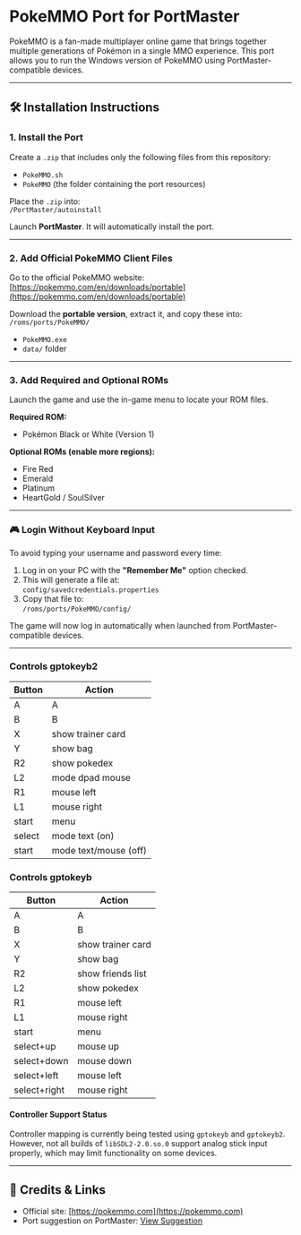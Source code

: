 # PokeMMO Port for PortMaster

PokeMMO is a fan-made multiplayer online game that brings together multiple generations of Pokémon in a single MMO experience. This port allows you to run the Windows version of PokeMMO using PortMaster-compatible devices.

---

## 🛠 Installation Instructions

### 1. Install the Port


Create a `.zip` that includes only the following files from this repository:

- `PokeMMO.sh`  
- `PokeMMO` (the folder containing the port resources)

Place the `.zip` into:  
`/PortMaster/autoinstall`

Launch **PortMaster**. It will automatically install the port.

---

### 2. Add Official PokeMMO Client Files

Go to the official PokeMMO website:  
[https://pokemmo.com/en/downloads/portable](https://pokemmo.com/en/downloads/portable)

Download the **portable version**, extract it, and copy these into:  
`/roms/ports/PokeMMO/`

- `PokeMMO.exe`  
- `data/` folder

---

### 3. Add Required and Optional ROMs

Launch the game and use the in-game menu to locate your ROM files.

**Required ROM:**  
- Pokémon Black or White (Version 1)

**Optional ROMs (enable more regions):**  
- Fire Red  
- Emerald  
- Platinum  
- HeartGold / SoulSilver

---

### 🎮 Login Without Keyboard Input

To avoid typing your username and password every time:

1. Log in on your PC with the **"Remember Me"** option checked.
2. This will generate a file at:  
   `config/savedcredentials.properties`
3. Copy that file to:  
   `/roms/ports/PokeMMO/config/`

The game will now log in automatically when launched from PortMaster-compatible devices.

---

### Controls gptokeyb2

| Button | Action |
|--|--| 
|A| A|
|B| B|
|X| show trainer card |
|Y| show bag |
|R2| show pokedex |
|L2| mode dpad mouse |
|R1| mouse left |
|L1| mouse right |
|start| menu |
|select| mode text (on) |
|start| mode text/mouse (off) |

### Controls gptokeyb

| Button | Action |
|--|--| 
|A| A|
|B| B|
|X| show trainer card |
|Y| show bag |
|R2| show friends list |
|L2| show pokedex |
|R1| mouse left |
|L1| mouse right |
|start| menu |
|select+up| mouse up |
|select+down| mouse down |
|select+left| mouse left |
|select+right| mouse right |

#### Controller Support Status
Controller mapping is currently being tested using `gptokeyb` and `gptokeyb2`. However, not all builds of `libSDL2-2.0.so.0` support analog stick input properly, which may limit functionality on some devices.


---

## 💬 Credits & Links

- Official site: [https://pokemmo.com](https://pokemmo.com)  
- Port suggestion on PortMaster: [View Suggestion](https://suggestions.portmaster.games/suggestion-details?id=ab4f9b6b87314eba96536a86804d7235)

